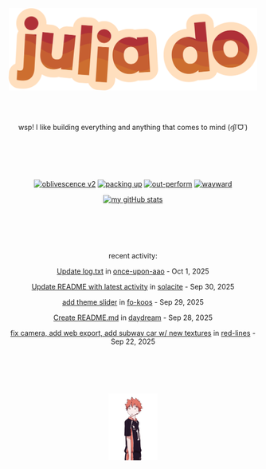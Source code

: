 <div align="center">
<img src="images/redYellowName_lightBeige.png" width="500">

<br></br>

<p>wsp! I like building everything and anything that comes to mind (ദ്ദി˙ᗜ˙)</p>

<br></br><br></br>

<!-- repo cards!! -->
[![oblivescence v2](https://github-readme-stats.vercel.app/api/pin/?username=solacite&repo=oblivescence-v2&theme=slateorange&hide_border=true&description_lines_count=2)](https://github.com/anuraghazra/github-readme-stats)
[![packing up](https://github-readme-stats.vercel.app/api/pin/?username=solacite&repo=packing-up&theme=slateorange&hide_border=true&description_lines_count=2)](https://github.com/anuraghazra/github-readme-stats)
[![out-perform](https://github-readme-stats.vercel.app/api/pin/?username=solacite&repo=out-perform&theme=slateorange&hide_border=true&description_lines_count=2)](https://github.com/anuraghazra/github-readme-stats)
[![wayward](https://github-readme-stats.vercel.app/api/pin/?username=solacite&repo=wayward&theme=slateorange&hide_border=true&description_lines_count=2)](https://github.com/anuraghazra/github-readme-stats)

[![my gitHub stats](https://github-readme-stats.vercel.app/api?username=solacite&theme=slateorange&hide_border=true&bg_color=00000000&hide=prs)](https://github.com/anuraghazra/github-readme-stats)

<br></br><br></br>

<!-- RECENT_ACTIVITY_START -->
recent activity:

[Update log.txt](https://github.com/solacite/once-upon-aao/commit/7b9866bfa494595d486b8031735e5a231bd841ee) in [once-upon-aao](https://github.com/solacite/once-upon-aao) - Oct 1, 2025

[Update README with latest activity](https://github.com/solacite/solacite/commit/52bd534a531676dec2f1625136e4732ac2f8d515) in [solacite](https://github.com/solacite/solacite) - Sep 30, 2025

[add theme slider](https://github.com/solacite/fo-koos/commit/42bcf2a4d8abc47bc8a945d24e6600734182f2a8) in [fo-koos](https://github.com/solacite/fo-koos) - Sep 29, 2025

[Create README.md](https://github.com/solacite/daydream/commit/31338c94892d88a7f4a5cd0635f46b673d55db55) in [daydream](https://github.com/solacite/daydream) - Sep 28, 2025

[fix camera, add web export, add subway car w/ new textures](https://github.com/solacite/red-lines/commit/372564a0072661acee1a0a738367a555d5a0b4b0) in [red-lines](https://github.com/solacite/red-lines) - Sep 22, 2025


<!-- RECENT_ACTIVITY_END -->

</div>

<br></br><br></br>

<div align="center">
    <img src="images/hinata.gif" width="100">
</div>
